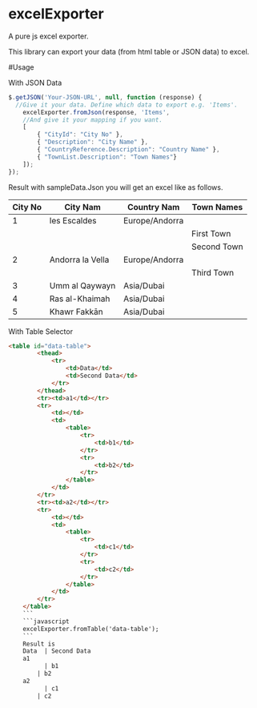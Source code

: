 # excelExporter
A pure js excel exporter.

This library can export your data (from html table or JSON data) to excel.

#Usage

With JSON Data
```javascript
$.getJSON('Your-JSON-URL', null, function (response) {
  //Give it your data. Define which data to export e.g. 'Items'.
	excelExporter.fromJson(response, 'Items',
	//And give it your mapping if you want.
	[
		{ "CityId": "City No" },
		{ "Description": "City Name" },
		{ "CountryReference.Description": "Country Name" },
		{ "TownList.Description": "Town Names"}
	]);
});
```
Result with sampleData.Json you will get an excel like as follows.

City No |	City Nam	|	Country Nam	|	Town Names
-------	| -------------		|	------------	|	-----
1	|	les Escaldes	|	Europe/Andorra      
	|			|			| First Town
	|			|			| Second Town
2	|	Andorra la Vella	|	Europe/Andorra
	|			|			| Third Town
3	|	Umm al Qaywayn	|	Asia/Dubai
4	|	Ras al-Khaimah	|	Asia/Dubai
5	|	Khawr Fakkān	|	Asia/Dubai

With Table Selector
```html
<table id="data-table">
		<thead>
			<tr>
				<td>Data</td>
				<td>Second Data</td>
			</tr>
		</thead>
		<tr><td>a1</td></tr>
		<tr>
			<td></td>
			<td>
				<table>
					<tr>
						<td>b1</td>
					</tr>
					<tr>
						<td>b2</td>
					</tr>
				</table>
			</td>
		</tr>
		<tr><td>a2</td></tr>
		<tr>
			<td></td>
			<td>
				<table>
					<tr>
						<td>c1</td>
					</tr>
					<tr>
						<td>c2</td>
					</tr>
				</table>
			</td>
		</tr>
	</table>
	```
	```javascript
	excelExporter.fromTable('data-table');
	```
	Result is
	Data  | Second Data
	a1
	      | b1
        | b2
	a2
	      | c1
        | c2
